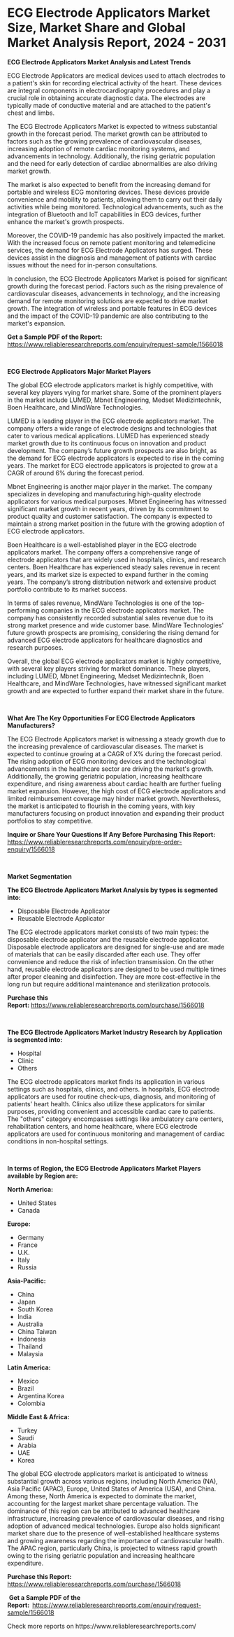 <p><h1>ECG Electrode Applicators Market Size, Market Share and Global Market Analysis Report, 2024 - 2031</h1></p><p><strong>ECG Electrode Applicators Market Analysis and Latest Trends</strong></p>
<p><p>ECG Electrode Applicators are medical devices used to attach electrodes to a patient's skin for recording electrical activity of the heart. These devices are integral components in electrocardiography procedures and play a crucial role in obtaining accurate diagnostic data. The electrodes are typically made of conductive material and are attached to the patient's chest and limbs.</p><p>The ECG Electrode Applicators Market is expected to witness substantial growth in the forecast period. The market growth can be attributed to factors such as the growing prevalence of cardiovascular diseases, increasing adoption of remote cardiac monitoring systems, and advancements in technology. Additionally, the rising geriatric population and the need for early detection of cardiac abnormalities are also driving market growth.</p><p>The market is also expected to benefit from the increasing demand for portable and wireless ECG monitoring devices. These devices provide convenience and mobility to patients, allowing them to carry out their daily activities while being monitored. Technological advancements, such as the integration of Bluetooth and IoT capabilities in ECG devices, further enhance the market's growth prospects.</p><p>Moreover, the COVID-19 pandemic has also positively impacted the market. With the increased focus on remote patient monitoring and telemedicine services, the demand for ECG Electrode Applicators has surged. These devices assist in the diagnosis and management of patients with cardiac issues without the need for in-person consultations.</p><p>In conclusion, the ECG Electrode Applicators Market is poised for significant growth during the forecast period. Factors such as the rising prevalence of cardiovascular diseases, advancements in technology, and the increasing demand for remote monitoring solutions are expected to drive market growth. The integration of wireless and portable features in ECG devices and the impact of the COVID-19 pandemic are also contributing to the market's expansion.</p></p>
<p><strong>Get a Sample PDF of the Report:&nbsp;</strong> <a href="https://www.reliableresearchreports.com/enquiry/request-sample/1566018">https://www.reliableresearchreports.com/enquiry/request-sample/1566018</a></p>
<p>&nbsp;</p>
<p><strong>ECG Electrode Applicators Major Market Players</strong></p>
<p><p>The global ECG electrode applicators market is highly competitive, with several key players vying for market share. Some of the prominent players in the market include LUMED, Mbnet Engineering, Medset Medizintechnik, Boen Healthcare‎, and MindWare Technologies.</p><p>LUMED is a leading player in the ECG electrode applicators market. The company offers a wide range of electrode designs and technologies that cater to various medical applications. LUMED has experienced steady market growth due to its continuous focus on innovation and product development. The company’s future growth prospects are also bright, as the demand for ECG electrode applicators is expected to rise in the coming years. The market for ECG electrode applicators is projected to grow at a CAGR of around 6% during the forecast period.</p><p>Mbnet Engineering is another major player in the market. The company specializes in developing and manufacturing high-quality electrode applicators for various medical purposes. Mbnet Engineering has witnessed significant market growth in recent years, driven by its commitment to product quality and customer satisfaction. The company is expected to maintain a strong market position in the future with the growing adoption of ECG electrode applicators.</p><p>Boen Healthcare‎ is a well-established player in the ECG electrode applicators market. The company offers a comprehensive range of electrode applicators that are widely used in hospitals, clinics, and research centers. Boen Healthcare‎ has experienced steady sales revenue in recent years, and its market size is expected to expand further in the coming years. The company’s strong distribution network and extensive product portfolio contribute to its market success.</p><p>In terms of sales revenue, MindWare Technologies is one of the top-performing companies in the ECG electrode applicators market. The company has consistently recorded substantial sales revenue due to its strong market presence and wide customer base. MindWare Technologies' future growth prospects are promising, considering the rising demand for advanced ECG electrode applicators for healthcare diagnostics and research purposes.</p><p>Overall, the global ECG electrode applicators market is highly competitive, with several key players striving for market dominance. These players, including LUMED, Mbnet Engineering, Medset Medizintechnik, Boen Healthcare‎, and MindWare Technologies, have witnessed significant market growth and are expected to further expand their market share in the future.</p></p>
<p>&nbsp;</p>
<p><strong>What Are The Key Opportunities For ECG Electrode Applicators Manufacturers?</strong></p>
<p><p>The ECG Electrode Applicators market is witnessing a steady growth due to the increasing prevalence of cardiovascular diseases. The market is expected to continue growing at a CAGR of X% during the forecast period. The rising adoption of ECG monitoring devices and the technological advancements in the healthcare sector are driving the market's growth. Additionally, the growing geriatric population, increasing healthcare expenditure, and rising awareness about cardiac health are further fueling market expansion. However, the high cost of ECG electrode applicators and limited reimbursement coverage may hinder market growth. Nevertheless, the market is anticipated to flourish in the coming years, with key manufacturers focusing on product innovation and expanding their product portfolios to stay competitive.</p></p>
<p><strong>Inquire or Share Your Questions If Any Before Purchasing This Report:</strong> <a href="https://www.reliableresearchreports.com/enquiry/pre-order-enquiry/1566018">https://www.reliableresearchreports.com/enquiry/pre-order-enquiry/1566018</a></p>
<p>&nbsp;</p>
<p><strong>Market Segmentation</strong></p>
<p><strong>The ECG Electrode Applicators Market Analysis by types is segmented into:</strong></p>
<p><ul><li>Disposable Electrode Applicator</li><li>Reusable Electrode Applicator</li></ul></p>
<p><p>The ECG electrode applicators market consists of two main types: the disposable electrode applicator and the reusable electrode applicator. Disposable electrode applicators are designed for single-use and are made of materials that can be easily discarded after each use. They offer convenience and reduce the risk of infection transmission. On the other hand, reusable electrode applicators are designed to be used multiple times after proper cleaning and disinfection. They are more cost-effective in the long run but require additional maintenance and sterilization protocols.</p></p>
<p><strong>Purchase this Report:&nbsp;</strong><a href="https://www.reliableresearchreports.com/purchase/1566018">https://www.reliableresearchreports.com/purchase/1566018</a></p>
<p>&nbsp;</p>
<p><strong>The ECG Electrode Applicators Market Industry Research by Application is segmented into:</strong></p>
<p><ul><li>Hospital</li><li>Clinic</li><li>Others</li></ul></p>
<p><p>The ECG electrode applicators market finds its application in various settings such as hospitals, clinics, and others. In hospitals, ECG electrode applicators are used for routine check-ups, diagnosis, and monitoring of patients' heart health. Clinics also utilize these applicators for similar purposes, providing convenient and accessible cardiac care to patients. The "others" category encompasses settings like ambulatory care centers, rehabilitation centers, and home healthcare, where ECG electrode applicators are used for continuous monitoring and management of cardiac conditions in non-hospital settings.</p></p>
<p>&nbsp;</p>
<p><strong>In terms of Region, the ECG Electrode Applicators Market Players available by Region are:</strong></p>
<p>
    <p> <strong> North America: </strong>
        <ul>
            <li>United States</li>
            <li>Canada</li>
        </ul>
        </p> 
    <p> <strong> Europe: </strong>
        <ul>
            <li>Germany</li>
            <li>France</li>
            <li>U.K.</li>
            <li>Italy</li>
            <li>Russia</li>
        </ul>
        </p> 
    <p> <strong> Asia-Pacific: </strong>
        <ul>
            <li>China</li>
            <li>Japan</li>
            <li>South Korea</li>
            <li>India</li>
            <li>Australia</li>
            <li>China Taiwan</li>
            <li>Indonesia</li>
            <li>Thailand</li>
            <li>Malaysia</li>
        </ul>
        </p> 
    <p> <strong> Latin America: </strong>
        <ul>
            <li>Mexico</li>
            <li>Brazil</li>
            <li>Argentina Korea</li>
            <li>Colombia</li>
        </ul>
        </p> 
    <p> <strong> Middle East & Africa: </strong>
        <ul>
            <li>Turkey</li>
            <li>Saudi</li>
            <li>Arabia</li>
            <li>UAE</li>
            <li>Korea</li>
        </ul>
    </p>
    </p>
<p><p>The global ECG electrode applicators market is anticipated to witness substantial growth across various regions, including North America (NA), Asia Pacific (APAC), Europe, United States of America (USA), and China. Among these, North America is expected to dominate the market, accounting for the largest market share percentage valuation. The dominance of this region can be attributed to advanced healthcare infrastructure, increasing prevalence of cardiovascular diseases, and rising adoption of advanced medical technologies. Europe also holds significant market share due to the presence of well-established healthcare systems and growing awareness regarding the importance of cardiovascular health. The APAC region, particularly China, is projected to witness rapid growth owing to the rising geriatric population and increasing healthcare expenditure.</p></p>
<p><strong>Purchase this Report: </strong><a href="https://www.reliableresearchreports.com/purchase/1566018">https://www.reliableresearchreports.com/purchase/1566018</a></p>
<p>&nbsp;<strong>Get a Sample PDF of the Report:&nbsp;&nbsp;</strong><a href="https://www.reliableresearchreports.com/enquiry/request-sample/1566018">https://www.reliableresearchreports.com/enquiry/request-sample/1566018</a></p>
<p><strong></strong></p>
<p>Check more reports on https://www.reliableresearchreports.com/</p>